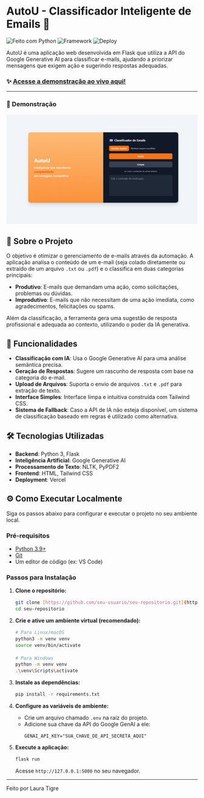 # AutoU - Classificador Inteligente de Emails 📧

![Feito com Python](https://img.shields.io/badge/Feito%20com-Python-1f425f.svg)
![Framework](https://img.shields.io/badge/Framework-Flask-black.svg)
![Deploy](https://img.shields.io/badge/Deploy-Vercel-black.svg)

AutoU é uma aplicação web desenvolvida em Flask que utiliza a API do Google Generative AI para classificar e-mails, ajudando a priorizar mensagens que exigem ação e sugerindo respostas adequadas.

### ✨ [Acesse a demonstração ao vivo aqui!](https://case-pratico-auto-u-alpha.vercel.app/process)

---

### 📸 Demonstração

![Demonstração do AutoU](./img/autoU.png)

## 🎯 Sobre o Projeto

O objetivo é otimizar o gerenciamento de e-mails através da automação. A aplicação analisa o conteúdo de um e-mail (seja colado diretamente ou extraído de um arquivo `.txt` ou `.pdf`) e o classifica em duas categorias principais:

- **Produtivo**: E-mails que demandam uma ação, como solicitações, problemas ou dúvidas.
- **Improdutivo**: E-mails que não necessitam de uma ação imediata, como agradecimentos, felicitações ou spams.

Além da classificação, a ferramenta gera uma sugestão de resposta profissional e adequada ao contexto, utilizando o poder da IA generativa.

## 🚀 Funcionalidades

- **Classificação com IA**: Usa o Google Generative AI para uma análise semântica precisa.
- **Geração de Respostas**: Sugere um rascunho de resposta com base na categoria do e-mail.
- **Upload de Arquivos**: Suporta o envio de arquivos `.txt` e `.pdf` para extração de texto.
- **Interface Simples**: Interface limpa e intuitiva construída com Tailwind CSS.
- **Sistema de Fallback**: Caso a API de IA não esteja disponível, um sistema de classificação baseado em regras é utilizado como alternativa.

## 🛠️ Tecnologias Utilizadas

- **Backend**: Python 3, Flask
- **Inteligência Artificial**: Google Generative AI
- **Processamento de Texto**: NLTK, PyPDF2
- **Frontend**: HTML, Tailwind CSS
- **Deployment**: Vercel

## ⚙️ Como Executar Localmente

Siga os passos abaixo para configurar e executar o projeto no seu ambiente local.

### Pré-requisitos

- [Python 3.9+](https://www.python.org/downloads/)
- [Git](https://git-scm.com/)
- Um editor de código (ex: VS Code)

### Passos para Instalação

1.  **Clone o repositório:**

    ```bash
    git clone [https://github.com/seu-usuario/seu-repositorio.git](https://github.com/seu-usuario/seu-repositorio.git)
    cd seu-repositorio
    ```

2.  **Crie e ative um ambiente virtual (recomendado):**

    ```bash
    # Para Linux/macOS
    python3 -m venv venv
    source venv/bin/activate

    # Para Windows
    python -m venv venv
    .\venv\Scripts\activate
    ```

3.  **Instale as dependências:**

    ```bash
    pip install -r requirements.txt
    ```

4.  **Configure as variáveis de ambiente:**

    - Crie um arquivo chamado `.env` na raiz do projeto.
    - Adicione sua chave da API do Google GenAI a ele:
      ```
      GENAI_API_KEY="SUA_CHAVE_DE_API_SECRETA_AQUI"
      ```

5.  **Execute a aplicação:**
    ```bash
    flask run
    ```
    Acesse `http://127.0.0.1:5000` no seu navegador.

---

Feito por Laura Tigre
